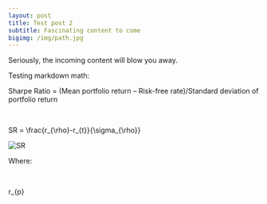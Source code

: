 ```yaml
---
layout: post
title: Test post 2
subtitle: Fascinating content to come
bigimg: /img/path.jpg
---
```


Seriously, the incoming content will blow you away.

Testing markdown math:



Sharpe Ratio = (Mean portfolio return – Risk-free
rate)/Standard deviation of portfolio return 


 

SR = \frac{r_{\rho}-r_{t}}{\sigma_{\rho}}

![SR](mtdr9.github.io/img/SR_Equation.gif) 

Where:

 

r_{p}




 

